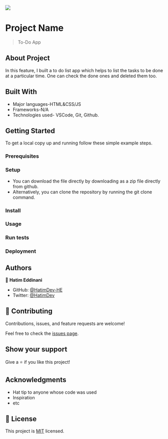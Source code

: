 ![](https://img.shields.io/badge/Microverse-blueviolet)

# Project Name

> To-Do App

## About Project

In this feature, I built a to do list app which helps to list the tasks to be done at a particular time. One can check the done ones and deleted them too.

## Built With

- Major languages-HTML&CSS/JS
- Frameworks-N/A
- Technologies used- VSCode, Git, Github.

## Getting Started
To get a local copy up and running follow these simple example steps.

### Prerequisites

### Setup
- You can download the file directly by downloading as a zip file directly from github.
- Alternatively, you can clone the repository by running the git clone command.


### Install

### Usage

### Run tests

### Deployment

## Authors

👤 **Hatim Eddinani**

- GitHub: [@HatimDev-HE](https://github.com/githubhandle)
- Twitter: [@HatimDev](https://twitter.com/twitterhandle)

## 🤝 Contributing

Contributions, issues, and feature requests are welcome!

Feel free to check the [issues page](../../issues/).

## Show your support

Give a ⭐️ if you like this project!

## Acknowledgments

- Hat tip to anyone whose code was used
- Inspiration
- etc

## 📝 License

This project is [MIT](./MIT.md) licensed.
